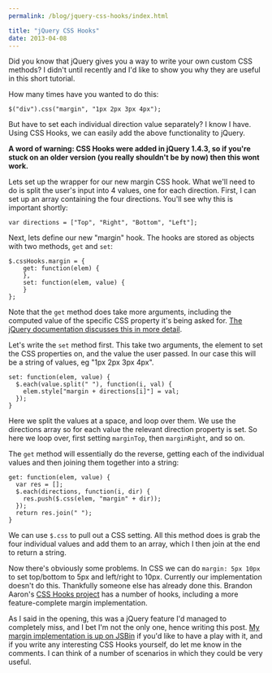 ```yaml
---
permalink: /blog/jquery-css-hooks/index.html

title: "jQuery CSS Hooks"
date: 2013-04-08
---
```


Did you know that jQuery gives you a way to write your own custom CSS methods? I didn't until recently and I'd like to show you why they are useful in this short tutorial.

How many times have you wanted to do this:

    $("div").css("margin", "1px 2px 3px 4px");

But have to set each individual direction value separately? I know I have. Using CSS Hooks, we can easily add the above functionality to jQuery.

**A word of warning: CSS Hooks were added in jQuery 1.4.3, so if you're stuck on an older version (you really shouldn't be by now) then this wont work.**

Lets set up the wrapper for our new margin CSS hook. What we'll need to do is split the user's input into 4 values, one for each direction. First, I can set up an array containing the four directions. You'll see why this is important shortly:

    var directions = ["Top", "Right", "Bottom", "Left"];

Next, lets define our new "margin" hook. The hooks are stored as objects with two methods, `get` and `set`:

    $.cssHooks.margin = {
    	get: function(elem) {
    	},
    	set: function(elem, value) {
    	}
    };

Note that the `get` method does take more arguments, including the computed value of the specific CSS property it's being asked for. [The jQuery documentation discusses this in more detail](http://api.jquery.com/jQuery.cssHooks/).

Let's write the `set` method first. This take two arguments, the element to set the CSS properties on, and the value the user passed. In our case this will be a string of values, eg "1px 2px 3px 4px".

    set: function(elem, value) {
      $.each(value.split(" "), function(i, val) {
        elem.style["margin + directions[i]"] = val;
      });
    }

Here we split the values at a space, and loop over them. We use the directions array so for each value the relevant direction property is set. So here we loop over, first setting `marginTop`, then `marginRight`, and so on.

The `get` method will essentially do the reverse, getting each of the individual values and then joining them together into a string:

    get: function(elem, value) {
      var res = [];
      $.each(directions, function(i, dir) {
        res.push($.css(elem, "margin" + dir));
      });
      return res.join(" ");
    }

We can use `$.css` to pull out a CSS setting. All this method does is grab the four individual values and add them to an array, which I then join at the end to return a string.

Now there's obviously some problems. In CSS we can do `margin: 5px 10px` to set top/bottom to 5px and left/right to 10px. Currently our implementation doesn't do this. Thankfully someone else has already done this. Brandon Aaron's [CSS Hooks project](https://github.com/brandonaaron/jquery-cssHooks) has a number of hooks, including a more feature-complete margin implementation.

As I said in the opening, this was a jQuery feature I'd managed to completely miss, and I bet I'm not the only one, hence writing this post. [My margin implementation is up on JSBin](http://jsbin.com/enixej/2/edit) if you'd like to have a play with it, and if you write any interesting CSS Hooks yourself, do let me know in the comments. I can think of a number of scenarios in which they could be very useful.

